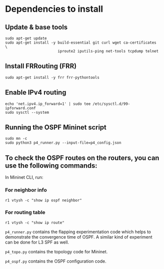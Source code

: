 # Dependencies to install

## Update & base tools

```
sudo apt-get update
sudo apt-get install -y build-essential git curl wget ca-certificates \
                        iproute2 iputils-ping net-tools tcpdump telnet
```

## Install FRRouting (FRR)
```
sudo apt-get install -y frr frr-pythontools
```

## Enable IPv4 routing
```
echo 'net.ipv4.ip_forward=1' | sudo tee /etc/sysctl.d/99-ipforward.conf
sudo sysctl --system
```

## Running the OSPF Mininet script
```
sudo mn -c
sudo python3 p4_runner.py --input-file=p4_config.json
```

## To check the OSPF routes on the routers, you can use the following commands:

In Mininet CLI, run:
### For neighbor info
```
r1 vtysh -c "show ip ospf neighbor"
```
### For routing table
```
r1 vtysh -c "show ip route"
```

`p4_runner.py` contains the flapping experimentation code which helps to demonstrate the convergence time of OSPF. 
A similar kind of experiment can be done for L3 SPF as well.

`p4_topo.py` contains the topology code for Mininet. 

`p4_ospf.py` contains the OSPF configuration code.